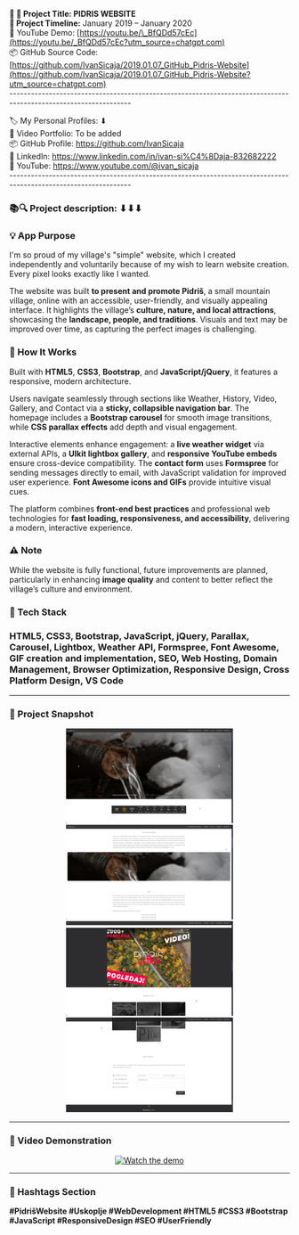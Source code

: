 **🧾 🎯 Project Title: PIDRIS WEBSITE  
📅 Project Timeline:** January 2019 – January 2020  
🎥 YouTube Demo: [https://youtu.be/\_BfQDd57cEc](https://youtu.be/_BfQDd57cEc?utm_source=chatgpt.com)  
📦 GitHub Source Code: [https://github.com/IvanSicaja/2019.01.07_GitHub_Pidris-Website](https://github.com/IvanSicaja/2019.01.07_GitHub_Pidris-Website?utm_source=chatgpt.com)  
\----------------------------------------------------------------------------------------------------------------

🏷️ My Personal Profiles: ⬇︎  
🎥 Video Portfolio: To be added  
📦 GitHub Profile: <https://github.com/IvanSicaja>  
🔗 LinkedIn: <https://www.linkedin.com/in/ivan-si%C4%8Daja-832682222>  
🎥 YouTube: <https://www.youtube.com/@ivan_sicaja>  
\----------------------------------------------------------------------------------------------------------------

### 📚🔍 Project description: ⬇︎⬇︎⬇︎

### 💡 App Purpose

I'm so proud of my village's "simple" website, which I created independently and voluntarily because of my wish to learn website creation. Every pixel looks exactly like I wanted.

The website was built **to present and promote Pidriš**, a small mountain village, online with an accessible, user-friendly, and visually appealing interface. It highlights the village’s **culture, nature, and local attractions**, showcasing the **landscape, people, and traditions**. Visuals and text may be improved over time, as capturing the perfect images is challenging.

### 🧠 How It Works

Built with **HTML5**, **CSS3**, **Bootstrap**, and **JavaScript/jQuery**, it features a responsive, modern architecture.

Users navigate seamlessly through sections like Weather, History, Video, Gallery, and Contact via a **sticky, collapsible navigation bar**. The homepage includes a **Bootstrap carousel** for smooth image transitions, while **CSS parallax effects** add depth and visual engagement.

Interactive elements enhance engagement: a **live weather widget** via external APIs, a **UIkit lightbox gallery**, and **responsive YouTube embeds** ensure cross-device compatibility. The **contact form** uses **Formspree** for sending messages directly to email, with JavaScript validation for improved user experience. **Font Awesome icons and GIFs** provide intuitive visual cues.

The platform combines **front-end best practices** and professional web technologies for **fast loading, responsiveness, and accessibility**, delivering a modern, interactive experience.

### ⚠️ Note

While the website is fully functional, future improvements are planned, particularly in enhancing **image quality** and content to better reflect the village’s culture and environment.

### 🔧 Tech Stack

### HTML5, CSS3, Bootstrap, JavaScript, jQuery, Parallax, Carousel, Lightbox, Weather API, Formspree, Font Awesome, GIF creation and implementation, SEO, Web Hosting, Domain Management, Browser Optimization, Responsive Design, Cross Platform Design, VS Code

---

### 📸 Project Snapshot

<p align="center">
  <img src="https://github.com/IvanSicaja/2019.01.07_GitHub_Pidris-Website/blob/main/0.1_GitHub/1.0_Description_4_media_key_messages_and_captions/2.0_Thumbnail_1.png?raw=true" 
       alt="Thumbnail 1" 
       width="300" 
       height="170">
  <img src="https://github.com/IvanSicaja/2019.01.07_GitHub_Pidris-Website/blob/main/0.1_GitHub/1.0_Description_4_media_key_messages_and_captions/2.0_Thumbnail_2.png?raw=true" 
       alt="Thumbnail 2" 
       width="300" 
       height="170">
  <img src="https://github.com/IvanSicaja/2019.01.07_GitHub_Pidris-Website/blob/main/0.1_GitHub/1.0_Description_4_media_key_messages_and_captions/2.0_Thumbnail_3.png?raw=true" 
       alt="Thumbnail 3" 
       width="300" 
       height="170">
  <img src="https://github.com/IvanSicaja/2019.01.07_GitHub_Pidris-Website/blob/main/0.1_GitHub/1.0_Description_4_media_key_messages_and_captions/2.0_Thumbnail_4.png?raw=true" 
       alt="Thumbnail 4" 
       width="300" 
       height="170">
</p>

---

### 🎥 Video Demonstration

<p align="center">
  <a href="https://youtu.be/_BfQDd57cEc">
    <img src="https://img.youtube.com/vi/_BfQDd57cEc/0.jpg" 
         alt="Watch the demo" 
         width="640" 
         height="360">
  </a>
</p>

---


### 📣 Hashtags Section

**#PidrišWebsite #Uskoplje #WebDevelopment #HTML5 #CSS3 #Bootstrap #JavaScript #ResponsiveDesign #SEO #UserFriendly**
